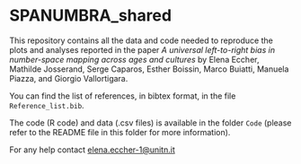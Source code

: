 # SPANUMBRA_shared
This repository contains all the data and code needed to reproduce the plots and analyses reported in the paper *A universal left-to-right bias in number-space mapping across ages and cultures* by Elena Eccher, Mathilde Josserand, Serge Caparos, Esther Boissin, Marco Buiatti, Manuela Piazza, and Giorgio Vallortigara.

You can find the list of references, in bibtex format, in the file `Reference_list.bib`.

The code (R code) and data (.csv files) is available in the folder `Code` (please refer to the README file in this folder for more information).

For any help contact elena.eccher-1@unitn.it
